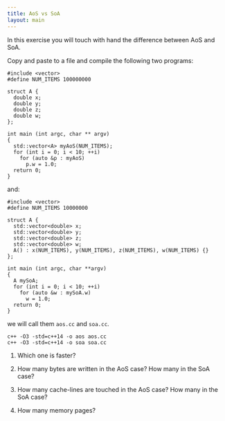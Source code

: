 ```yaml
---
title: AoS vs SoA
layout: main
---
```


In this exercise you will touch with hand the difference between AoS and SoA.

Copy and paste to a file and compile the following two programs:

    #include <vector>
    #define NUM_ITEMS 100000000

    struct A {
      double x;
      double y;
      double z;
      double w;
    };
    
    int main (int argc, char ** argv)
    {
      std::vector<A> myAoS(NUM_ITEMS);
      for (int i = 0; i < 10; ++i)
        for (auto &p : myAoS)
          p.w = 1.0;
      return 0;
    }

and:

    #include <vector>
    #define NUM_ITEMS 10000000

    struct A {
      std::vector<double> x;
      std::vector<double> y;
      std::vector<double> z;
      std::vector<double> w;
      A() : x(NUM_ITEMS), y(NUM_ITEMS), z(NUM_ITEMS), w(NUM_ITEMS) {}
    };

    int main (int argc, char **argv)
    {
      A mySoA;
      for (int i = 0; i < 10; ++i)
        for (auto &w : mySoA.w)
          w = 1.0;
      return 0;
    }

we will call them `aos.cc` and `soa.cc`.

    c++ -O3 -std=c++14 -o aos aos.cc
    c++ -O3 -std=c++14 -o soa soa.cc

1. Which one is faster?

2. How many bytes are written in the AoS case? How many in the SoA case?

3. How many cache-lines are touched in the AoS case? How many in the
   SoA case?

4. How many memory pages?
